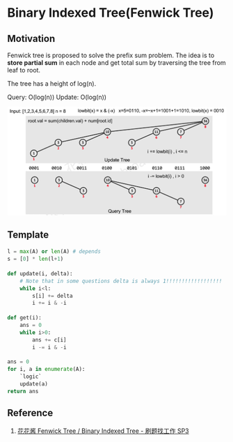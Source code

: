# Binary Indexed Tree(Fenwick Tree)

## Motivation

Fenwick tree is proposed to solve the prefix sum problem.
The idea is to **store partial sum** in each node and get total sum by traversing the tree from leaf to root.

The tree has a height of log(n).

Query: O(log(n))
Update: O(log(n))

![fenwick tree](img/fenwick_tree.png)

## Template

``` py
l = max(A) or len(A) # depends
s = [0] * len(l+1)

def update(i, delta):
    # Note that in some questions delta is always 1!!!!!!!!!!!!!!!!!!
    while i<l:
        s[i] += delta
        i += i & -i

def get(i):
    ans = 0
    while i>0:
        ans += c[i]
        i -= i & -i

ans = 0
for i, a in enumerate(A):
    `logic`
    update(a)
return ans
```

## Reference

1. [花花酱 Fenwick Tree / Binary Indexed Tree - 刷题找工作 SP3](https://www.youtube.com/watch?v=WbafSgetDDk)
